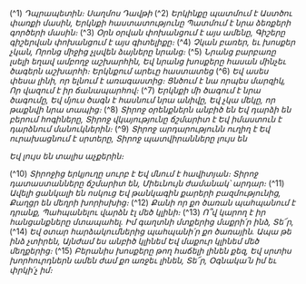 
(^1) _Դպրապետին։ Սաղմոս Դավթի_
(^2) _Երկինքը պատմում է Աստծու փառքի մասին,
Երկնքի հաստատությունը
Պատմում է նրա ձեռքերի գործերի մասին։_
(^3) _Օրն օրվան փոխանցում է այս ամենը,
Գիշերը գիշերվան փոխանցում է այս գիտելիքը։_
(^4) _Չկան բառեր, եւ խոսքեր չկան,
Որոնց միջից չլսվեն ձայները նրանց։_
(^5) _Նրանց բարբառը լսելի եղավ ամբողջ աշխարհին,
Եվ նրանց խոսքերը հասան մինչեւ ծագերն աշխարհի։
Երկնքում արեւը հաստատեց_
(^6) _Եվ ասես փեսա լինի, որ ելնում է առագաստից։
Ցնծում է նա որպես մարզիկ,
Որ վազում է իր ճանապարհով։_
(^7) _Երկնքի մի ծագում է նրա ծագումը,
Եվ մյուս ծագն է հասնում նրա անիվը,
Եվ չկա մեկը, որ թաքնվի նրա տապից։_
(^8) _Տիրոջ օրենքներն անբիծ են
Եվ դարձի են բերում հոգիները,
Տիրոջ վկայությունը ճշմարիտ է
Եվ իմաստուն է դարձնում մանուկներին։_
(^9) _Տիրոջ արդարությունն ուղիղ է
Եվ ուրախացնում է սրտերը,
Տիրոջ պատվիրանները լույս են_


_Եվ լույս են տալիս աչքերին։_

(^10) _Տիրոջից երկյուղը սուրբ է
Եվ մնում է հավիտյան։
Տիրոջ դատաստանները ճշմարիտ են,
Միեւնույն ժամանակ՝ արդար։_
(^11) _Ավելի ցանկալի են ոսկուց
Եվ թանկագին քարերի բազմությունից,
Քաղցր են մեղրի խորիսխից։_
(^12) _Քանի որ քո ծառան պահպանում է դրանք,
Պահպանելու վարձն էլ մեծ կլինի։_
(^13) _Ո՞վ կարող է իր հանցանքները մտապահել.
Իմ գաղտնի մտքերից մաքրի՛ր ինձ, Տե՜ր,_
(^14) _Եվ օտար հարձակումներից պահպանի՛ր քո ծառային.
Ապա թե ինձ չտիրեն,
Այնժամ ես անբիծ կլինեմ
Եվ մաքուր կլինեմ մեծ մեղքերից։_
(^15) _Բերանիս խոսքերը թող հաճելի լինեն քեզ,
Եվ սրտիս խորհուրդներն ամեն ժամ քո առջեւ լինեն, Տե՜ր,
Օգնակա՛ն իմ եւ փրկի՛չ իմ։_
